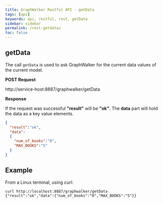 ```yaml
---
title: GraphWalker Restful API - getData
tags: [api]
keywords: api, restful, rest, getData
sidebar: sidebar
permalink: /rest-getdata/
toc: false
---
```




## getData

The call `getData` is used to ask GraphWalker for the current data values of the current model.
 
**POST Request**

http://service-host:8887/graphwalker/getData

**Response**

If the request was successful **"result"** will be **"ok"**.
The **data** part will hold the data as a key value elements.

```json
{
  "result":"ok",
  "data":
  {
    "num_of_books":"0",
    "MAX_BOOKS":"5"
  }
}
```

## Example

From a Linux terminal, using curl:

```
curl http://localhost:8887/graphwalker/getData
{"result":"ok","data":{"num_of_books":"0","MAX_BOOKS":"5"}}
```
